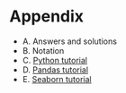 # Appendix

- A. Answers and solutions
- B. Notation
- C. [Python tutorial](./python_tutorial.ipynb)
- D. [Pandas tutorial](./pandas_tutorial.ipynb)
- E. [Seaborn tutorial](./seaborn_tutorial.ipynb)
